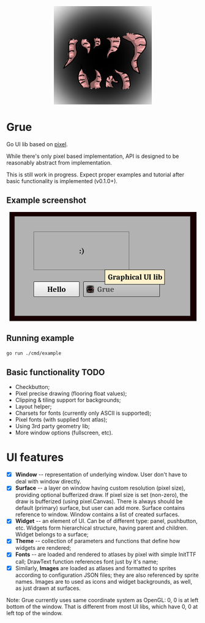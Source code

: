 <p align="center"><img src="assets/grue-logo.png"></p>

# Grue

Go UI lib based on [pixel](https://github.com/faiface/pixel).

While there's only pixel based implementation, API is designed
to be reasonably abstract from implementation.

This is still work in progress. Expect proper examples and tutorial
after basic functionality is implemented (v0.1.0+).

## Example screenshot

<p align="center"><img src="assets/shot1.png"></p>

## Running example

```bash
go run ./cmd/example
```

## Basic functionality TODO

- Checkbutton;
- Pixel precise drawing (flooring float values);
- Clipping & tiling support for backgrounds;
- Layout helper;
- Charsets for fonts (currently only ASCII is supported);
- Pixel fonts (with supplied font atlas);
- Using 3rd party geometry lib;
- More window options (fullscreen, etc).

# UI features

- [x] **Window** -- representation of underlying window. User don't have to deal with
window directly.
- [x] **Surface** -- a layer on window having custom resolution (pixel size),
providing optional bufferized draw. If pixel size is set (non-zero), the draw
is bufferized (using pixel.Canvas). There is always should be default (primary)
surface, but user can add more. Surface contains reference to window.
Window contains a list of created surfaces.
- [x] **Widget** -- an element of UI. Can be of different type: panel, pushbutton, etc.
Widgets form hierarchical structure, having parent and children.
Widget belongs to a surface;
- [x] **Theme** -- collection of parameters and functions that define how
widgets are rendered;
- [x] **Fonts** -- are loaded and rendered to atlases by pixel with simple InitTTF call;
DrawText function references font just by it's name;
- [x] Similarly, **Images** are loaded as atlases and formatted to sprites according to
configuration JSON files; they are also referenced by sprite names.
Images are to used as icons and widget backgrounds, as well, as just
drawn at surfaces.

Note: Grue currently uses same coordinate system as OpenGL: 0, 0 is at left bottom of the window.
That is different from most UI libs, which have 0, 0 at left top of the window.
